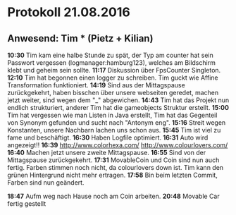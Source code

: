 # Protokoll 21.08.2016
## Anwesend: Tim * (Pietz + Kilian)

__10:30__ Tim kam eine halbe Stunde zu spät, der Typ am counter hat sein Passwort vergessen (logmanager:hamburg123), welches am Bildschirm klebt und geheim sein sollte.
__11:17__ Diskussion über FpsCounter Singleton.
__12:10__ Tim hat begonnen einen logger zu schreiben. Tim guckt wie Affine Transformation funktioniert.
__14:19__ Sind aus der Mittagspause zurückgekehrt, haben bisschen über unsere webseiten geredet, machen jetzt weiter, sind wegen dem "_" abgewichen.
__14:43__ Tim hat das Projekt nun endlich strukturiert, anderer Tim hat die gameobjects Struktur erstellt.
__15:00__ Tim hat vergessen wie man Listen in Java erstellt, Tim hat das Gegenteil von Synonym gefunden und sucht nach "Antonym eng".
__15:16__ Streit wegen Konstanten, unsere Nachbarn lachen uns schon aus.
__15:45__ Tim ist viel zu fame und beschäftigt.
__16:30__ Haben Logfile optimiert.
__16:31__ Auto wird angezeigt!!
__16:39__ http://www.colorhexa.com/ http://www.colourlovers.com/
__16:40__ Machen jetzt unsere zweite Mittagspause.
__16:55__ Sind von der Mittagspause zurückgekehrt.
__17:31__ MovableCoin und Coin sind nun auch fertig. Farben stimmen noch nicht, da colourlovers down ist. Tim kann den grünen Hintergrund nicht mehr ertragen.
__17:58__ Bin beim letzten Commit, Farben sind nun geändert.

__18:47__ Aufm weg nach Hause noch am Coin arbeiten.
__20:48__ Movable Car fertig gestellt
